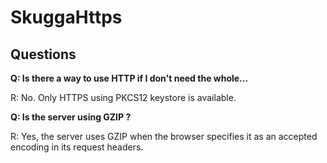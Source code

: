 # SkuggaHttps
## Questions
**Q: Is there a way to use HTTP if I don't need the whole...**

R: No. Only HTTPS using PKCS12 keystore is available.

**Q: Is the server using GZIP ?**

R: Yes, the server uses GZIP when the browser specifies it as an accepted encoding in its request headers. 
